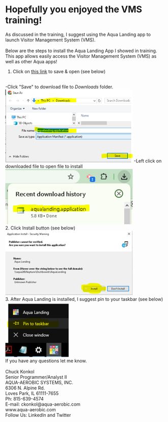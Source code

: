 # Hopefully you enjoyed the VMS training!  
As discussed in the training, I suggest using the Aqua Landing app to launch Visitor Management System (VMS).
<br><br>
Below are the steps to install the Aqua Landing App I showed in training. 
<br>This app allows easily access the Visitor Management System (VMS) as well as other Aqua apps!
<br>
1. Click on [this link](aqualanding.application) to save & open (see below)
<br>
-Click "Save" to download file to <i>Downloads</i> folder.<br>
<img src="77.png" width="400">
-Left click on downloaded file to open file to install<br>
<img src="55.png" width="400">
<br>
2.	Click Install button  (see below)
<br>
<img src="88.png" width="400">
<br>
3.	After Aqua Landing is installed, I suggest pin to your taskbar (see below)
<br>
<img src="99.png" width="200">
<br>
If you have any questions let me know. 
<br><br>
Chuck Konkol<br>
Senior Programmer/Analyst II<br>
AQUA-AEROBIC SYSTEMS, INC.<br>
6306 N. Alpine Rd.<br>
Loves Park, IL 61111-7655<br>
Ph: 815-639-4574<br>
E-mail: ckonkol@aqua-aerobic.com <br>
www.aqua-aerobic.com<br>
Follow Us: LinkedIn and Twitter

 
